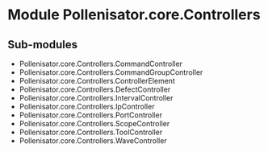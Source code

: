 Module Pollenisator.core.Controllers
====================================

Sub-modules
-----------
* Pollenisator.core.Controllers.CommandController
* Pollenisator.core.Controllers.CommandGroupController
* Pollenisator.core.Controllers.ControllerElement
* Pollenisator.core.Controllers.DefectController
* Pollenisator.core.Controllers.IntervalController
* Pollenisator.core.Controllers.IpController
* Pollenisator.core.Controllers.PortController
* Pollenisator.core.Controllers.ScopeController
* Pollenisator.core.Controllers.ToolController
* Pollenisator.core.Controllers.WaveController